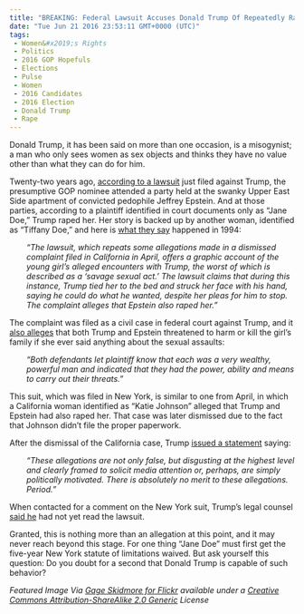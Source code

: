```yaml
---
title: "BREAKING: Federal Lawsuit Accuses Donald Trump Of Repeatedly Raping 13-Year-Old Girl"
date: "Tue Jun 21 2016 23:53:11 GMT+0000 (UTC)"
tags: 
 - Women&#x2019;s Rights
 - Politics
 - 2016 GOP Hopefuls
 - Elections
 - Pulse
 - Women
 - 2016 Candidates
 - 2016 Election
 - Donald Trump
 - Rape
---
```

<p><!-- Quick Adsense WordPress Plugin: http://quicksense.net/ --></p><p>Donald Trump, it has been said on more than one occasion, is a misogynist; a man who only sees women as sex objects and thinks they have no value other than what they can do for him.</p><p>Twenty-two years ago, <a href="http://therealdeal.com/2016/06/20/jane-doe-files-civil-rape-complaint-against-donald-trump-in-ny-court/" onclick="__gaTracker(&apos;send&apos;, &apos;event&apos;, &apos;outbound-article&apos;, &apos;http://therealdeal.com/2016/06/20/jane-doe-files-civil-rape-complaint-against-donald-trump-in-ny-court/&apos;, &apos;according to a lawsuit&apos;);" target="_blank">according to a lawsuit</a> just filed against Trump, the presumptive GOP nominee attended a party held at the swanky Upper East Side apartment of convicted pedophile Jeffrey Epstein. And at those parties, according to a plaintiff identified in court documents only as &#x201C;Jane Doe,&#x201D; Trump raped her. Her story is backed up by another woman, identified as &#x201C;Tiffany Doe,&#x201D; and here is <a href="http://gothamist.com/2016/06/20/trump_rape_lawsuit.php" onclick="__gaTracker(&apos;send&apos;, &apos;event&apos;, &apos;outbound-article&apos;, &apos;http://gothamist.com/2016/06/20/trump_rape_lawsuit.php&apos;, &apos;what they say&apos;);" target="_blank">what they say</a> happened in 1994:</p><p style="padding-left: 30px;"><em>&#x201C;The lawsuit, which repeats some allegations made in a dismissed complaint filed in California in April, offers a graphic account of the young girl&#x2019;s alleged encounters with Trump, the worst of which is described as a &#x2018;savage sexual act.&#x2019; The lawsuit claims that during this instance, Trump tied her to the bed and struck her face with his hand, saying he could do what he wanted, despite her pleas for him to stop. The complaint alleges that Epstein also raped her.&#x201D;</em></p><p>The complaint was filed as a civil case in federal court against Trump, and it <a href="http://gothamist.com/2016/06/20/trump_rape_lawsuit.php" onclick="__gaTracker(&apos;send&apos;, &apos;event&apos;, &apos;outbound-article&apos;, &apos;http://gothamist.com/2016/06/20/trump_rape_lawsuit.php&apos;, &apos;also alleges&apos;);" target="_blank">also alleges</a> that both Trump and Epstein threatened to harm or kill the girl&#x2019;s family if she ever said anything about the sexual assaults:</p><p style="padding-left: 30px;"><em>&#x201C;Both defendants let plaintiff know that each was a very wealthy, powerful man and indicated that they had the power, ability and means to carry out their threats.&#x201D;</em></p><p>This suit, which was filed in New York, is similar to one from April, in which a California woman&#xA0;identified as &#x201C;Katie Johnson&#x201D; alleged that Trump and Epstein had also raped her.&#xA0;That case was later dismissed due to the fact that Johnson didn&#x2019;t file the proper paperwork.</p><p>After the dismissal of the California case, Trump <a href="http://therealdeal.com/2016/06/20/jane-doe-files-civil-rape-complaint-against-donald-trump-in-ny-court/" onclick="__gaTracker(&apos;send&apos;, &apos;event&apos;, &apos;outbound-article&apos;, &apos;http://therealdeal.com/2016/06/20/jane-doe-files-civil-rape-complaint-against-donald-trump-in-ny-court/&apos;, &apos;issued a statement&apos;);" target="_blank">issued a statement</a> saying:</p><p style="padding-left: 30px;"><em>&#x201C;These allegations are not only false, but disgusting at the highest level and clearly framed to solicit media attention or, perhaps, are simply politically motivated. There is absolutely no merit to these allegations. Period.&#x201D;</em></p><p>When contacted for a comment on the New York suit, Trump&#x2019;s legal counsel <a href="http://www.rawstory.com/2016/06/donald-trump-accused-of-raping-13-year-old-in-federal-lawsuit/" onclick="__gaTracker(&apos;send&apos;, &apos;event&apos;, &apos;outbound-article&apos;, &apos;http://www.rawstory.com/2016/06/donald-trump-accused-of-raping-13-year-old-in-federal-lawsuit/&apos;, &apos;said he&apos;);" target="_blank">said he</a> had not yet read the lawsuit.</p><p><!-- Quick Adsense WordPress Plugin: http://quicksense.net/ --></p><p>Granted, this is nothing more than an allegation at this point, and it may never reach beyond this stage. For one thing &#x201C;Jane Doe&#x201D; must first get the five-year New York statute of limitations waived. But ask yourself this question: Do you doubt for a second that Donald Trump is capable of such behavior?</p><p><em>Featured Image Via <a href="https://www.flickr.com/photos/gageskidmore/8566717881" onclick="__gaTracker(&apos;send&apos;, &apos;event&apos;, &apos;outbound-article&apos;, &apos;https://www.flickr.com/photos/gageskidmore/8566717881&apos;, &apos;Gage Skidmore for Flickr&apos;);" target="_blank">Gage Skidmore for Flickr</a> available under a <a href="https://creativecommons.org/licenses/by-sa/2.0/" onclick="__gaTracker(&apos;send&apos;, &apos;event&apos;, &apos;outbound-article&apos;, &apos;https://creativecommons.org/licenses/by-sa/2.0/&apos;, &apos;Creative Commons Attribution-ShareAlike 2.0 Generic&apos;);" target="_blank">Creative Commons Attribution-ShareAlike 2.0 Generic</a> License</em></p><div style="font-size:0px;height:0px;line-height:0px;margin:0;padding:0;clear:both"></div>